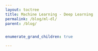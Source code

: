 ```yaml
---
layout: toctree
title: Machine Learning - Deep Learning
permalink: /blog/ml-dl/
parent: /blog/


enumerate_grand_children: true

---
```

